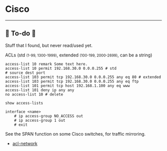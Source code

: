 # Cisco

<hr class="sep-both">

## 👻 To-do 👻

Stuff that I found, but never read/used yet.

<div class="row row-cols-md-2"><div>

ACLs (std <small>(1-99, 1300-1999)</small>, extended <small>(100-199, 2000-2699)</small>, can be a string)

```text!
access-list 10 remark Some text here.
access-list 10 permit 192.168.30.0 0.0.0.255 # std
# source dest port
access-list 103 permit tcp 192.168.30.0 0.0.0.255 any eq 80 # extended
access-list 103 permit tcp 192.168.30.0 0.0.0.255 any eq ftp
access-list 101 permit tcp host 192.168.1.100 any eq www
access-list 101 deny ip any any
no access-list 10 # delete

show access-lists

interface <name>
    # ip access-group NO_ACCESS out
    # ip access-group 1 out
    # exit
```
</div><div>

See the SPAN function on some Cisco switches, for traffic mirroring.

* [acl-network](https://phoenixnap.com/kb/acl-network)
</div></div>